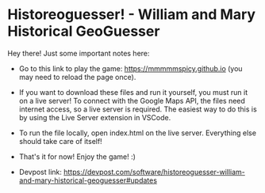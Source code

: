 # Historeoguesser! - William and Mary Historical GeoGuesser

Hey there! Just some important notes here:

-  Go to this link to play the game: https://mmmmmspicy.github.io (you may need to reload the page once).

-  If you want to download these files and run it yourself, you must run it on a live server! To connect with the Google Maps API, the files need internet access, so a live server is required. The easiest way to do this is by using the Live Server extension in VSCode.

- To run the file locally, open index.html on the live server. Everything else should take care of itself!

- That's it for now! Enjoy the game! :)

- Devpost link: https://devpost.com/software/historeoguesser-william-and-mary-historical-geoguesser#updates
